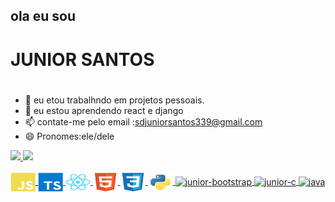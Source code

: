 ### <h2> ola eu sou<h2> <h1>JUNIOR SANTOS<h1>



- 🔭 eu etou trabalhndo em projetos pessoais.
- 🌱 eu estou aprendendo react e django
- 📫 contate-me pelo email :sdjuniorsantos339@gmail.com
- 😄 Pronomes:ele/dele


<div  style="display:flex">
  <a href="https://github.com/junior339/junior339">
  
  <img height="180em" src="https://github-readme-stats.vercel.app/api?username=junior339&show_icons=true&theme=dracula&include_all_commits=true&count_private=true"/>
  <img height="180em" src="https://github-readme-stats.vercel.app/api/top-langs/?username=junior339&layout=compact&langs_count=7&theme=dracula"/>
</div>


<div style="display: inline_block"><br>
  <img align="center" alt="junior-Js" height="30" width="40" src="https://raw.githubusercontent.com/devicons/devicon/master/icons/javascript/javascript-plain.svg">
  <img align="center" alt="junior-Ts" height="30" width="40" src="https://raw.githubusercontent.com/devicons/devicon/master/icons/typescript/typescript-plain.svg">
  <img align="center" alt="junior-React" height="30" width="40" src="https://raw.githubusercontent.com/devicons/devicon/master/icons/react/react-original.svg">
  <img align="center" alt="junior-HTML" height="30" width="40" src="https://raw.githubusercontent.com/devicons/devicon/master/icons/html5/html5-original.svg">
  <img align="center" alt="junior-CSS" height="30" width="40" src="https://raw.githubusercontent.com/devicons/devicon/master/icons/css3/css3-original.svg">
  <img align="center" alt="junior-Python" height="30" width="40" src="https://raw.githubusercontent.com/devicons/devicon/master/icons/python/python-original.svg">
  <img align="center" alt="junior-bootstrap" height="30" width="40"
   src="https://cdn.jsdelivr.net/gh/devicons/devicon/icons/bootstrap/bootstrap-original-wordmark.svg" />
   <img align="center" alt="junior-c" height="30" width="40" 
src="https://cdn.jsdelivr.net/gh/devicons/devicon/icons/c/c-original.svg"/>
   <img align="center" alt="java" height="30" width="40" 
 src="https://cdn.jsdelivr.net/gh/devicons/devicon/icons/java/java-original.svg"/>
</div>

